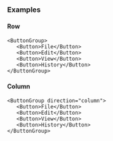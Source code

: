 ### Examples

#### Row

```
<ButtonGroup>
   <Button>File</Button>
   <Button>Edit</Button>
   <Button>View</Button>
   <Button>History</Button>
</ButtonGroup>
```

#### Column

```
<ButtonGroup direction="column">
   <Button>File</Button>
   <Button>Edit</Button>
   <Button>View</Button>
   <Button>History</Button>
</ButtonGroup>
```
